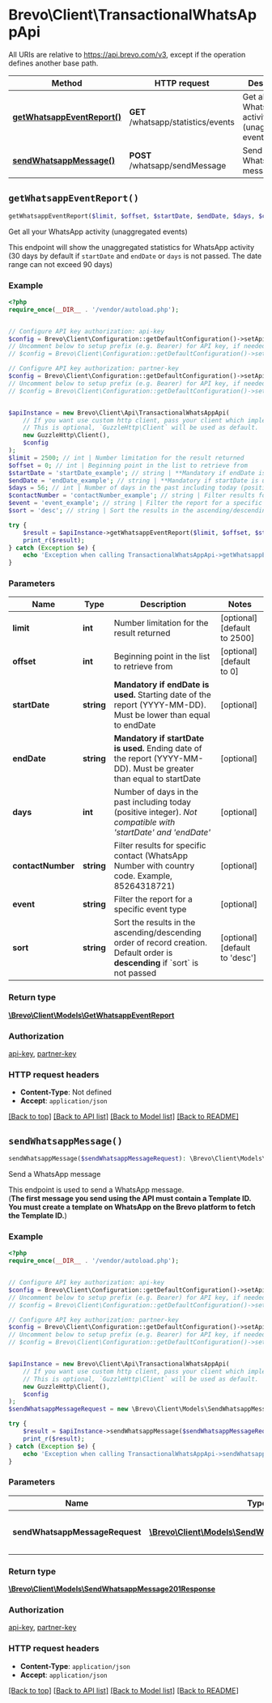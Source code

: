 # Brevo\Client\TransactionalWhatsAppApi

All URIs are relative to https://api.brevo.com/v3, except if the operation defines another base path.

| Method | HTTP request | Description |
| ------------- | ------------- | ------------- |
| [**getWhatsappEventReport()**](TransactionalWhatsAppApi.md#getWhatsappEventReport) | **GET** /whatsapp/statistics/events | Get all your WhatsApp activity (unaggregated events) |
| [**sendWhatsappMessage()**](TransactionalWhatsAppApi.md#sendWhatsappMessage) | **POST** /whatsapp/sendMessage | Send a WhatsApp message |


## `getWhatsappEventReport()`

```php
getWhatsappEventReport($limit, $offset, $startDate, $endDate, $days, $contactNumber, $event, $sort): \Brevo\Client\Models\GetWhatsappEventReport
```

Get all your WhatsApp activity (unaggregated events)

This endpoint will show the unaggregated statistics for WhatsApp activity (30 days by default if `startDate` and `endDate` or `days` is not passed. The date range can not exceed 90 days)

### Example

```php
<?php
require_once(__DIR__ . '/vendor/autoload.php');


// Configure API key authorization: api-key
$config = Brevo\Client\Configuration::getDefaultConfiguration()->setApiKey('api-key', 'YOUR_API_KEY');
// Uncomment below to setup prefix (e.g. Bearer) for API key, if needed
// $config = Brevo\Client\Configuration::getDefaultConfiguration()->setApiKeyPrefix('api-key', 'Bearer');

// Configure API key authorization: partner-key
$config = Brevo\Client\Configuration::getDefaultConfiguration()->setApiKey('partner-key', 'YOUR_API_KEY');
// Uncomment below to setup prefix (e.g. Bearer) for API key, if needed
// $config = Brevo\Client\Configuration::getDefaultConfiguration()->setApiKeyPrefix('partner-key', 'Bearer');


$apiInstance = new Brevo\Client\Api\TransactionalWhatsAppApi(
    // If you want use custom http client, pass your client which implements `GuzzleHttp\ClientInterface`.
    // This is optional, `GuzzleHttp\Client` will be used as default.
    new GuzzleHttp\Client(),
    $config
);
$limit = 2500; // int | Number limitation for the result returned
$offset = 0; // int | Beginning point in the list to retrieve from
$startDate = 'startDate_example'; // string | **Mandatory if endDate is used.** Starting date of the report (YYYY-MM-DD). Must be lower than equal to endDate
$endDate = 'endDate_example'; // string | **Mandatory if startDate is used.** Ending date of the report (YYYY-MM-DD). Must be greater than equal to startDate
$days = 56; // int | Number of days in the past including today (positive integer). _Not compatible with 'startDate' and 'endDate'_
$contactNumber = 'contactNumber_example'; // string | Filter results for specific contact (WhatsApp Number with country code. Example, 85264318721)
$event = 'event_example'; // string | Filter the report for a specific event type
$sort = 'desc'; // string | Sort the results in the ascending/descending order of record creation. Default order is **descending** if `sort` is not passed

try {
    $result = $apiInstance->getWhatsappEventReport($limit, $offset, $startDate, $endDate, $days, $contactNumber, $event, $sort);
    print_r($result);
} catch (Exception $e) {
    echo 'Exception when calling TransactionalWhatsAppApi->getWhatsappEventReport: ', $e->getMessage(), PHP_EOL;
}
```

### Parameters

| Name | Type | Description  | Notes |
| ------------- | ------------- | ------------- | ------------- |
| **limit** | **int**| Number limitation for the result returned | [optional] [default to 2500] |
| **offset** | **int**| Beginning point in the list to retrieve from | [optional] [default to 0] |
| **startDate** | **string**| **Mandatory if endDate is used.** Starting date of the report (YYYY-MM-DD). Must be lower than equal to endDate | [optional] |
| **endDate** | **string**| **Mandatory if startDate is used.** Ending date of the report (YYYY-MM-DD). Must be greater than equal to startDate | [optional] |
| **days** | **int**| Number of days in the past including today (positive integer). _Not compatible with &#39;startDate&#39; and &#39;endDate&#39;_ | [optional] |
| **contactNumber** | **string**| Filter results for specific contact (WhatsApp Number with country code. Example, 85264318721) | [optional] |
| **event** | **string**| Filter the report for a specific event type | [optional] |
| **sort** | **string**| Sort the results in the ascending/descending order of record creation. Default order is **descending** if &#x60;sort&#x60; is not passed | [optional] [default to &#39;desc&#39;] |

### Return type

[**\Brevo\Client\Models\GetWhatsappEventReport**](../Model/GetWhatsappEventReport.md)

### Authorization

[api-key](../../README.md#api-key), [partner-key](../../README.md#partner-key)

### HTTP request headers

- **Content-Type**: Not defined
- **Accept**: `application/json`

[[Back to top]](#) [[Back to API list]](../../README.md#endpoints)
[[Back to Model list]](../../README.md#models)
[[Back to README]](../../README.md)

## `sendWhatsappMessage()`

```php
sendWhatsappMessage($sendWhatsappMessageRequest): \Brevo\Client\Models\SendWhatsappMessage201Response
```

Send a WhatsApp message

This endpoint is used to send a WhatsApp message. <br/>(**The first message you send using the API must contain a Template ID. You must create a template on WhatsApp on the Brevo platform to fetch the Template ID.**)

### Example

```php
<?php
require_once(__DIR__ . '/vendor/autoload.php');


// Configure API key authorization: api-key
$config = Brevo\Client\Configuration::getDefaultConfiguration()->setApiKey('api-key', 'YOUR_API_KEY');
// Uncomment below to setup prefix (e.g. Bearer) for API key, if needed
// $config = Brevo\Client\Configuration::getDefaultConfiguration()->setApiKeyPrefix('api-key', 'Bearer');

// Configure API key authorization: partner-key
$config = Brevo\Client\Configuration::getDefaultConfiguration()->setApiKey('partner-key', 'YOUR_API_KEY');
// Uncomment below to setup prefix (e.g. Bearer) for API key, if needed
// $config = Brevo\Client\Configuration::getDefaultConfiguration()->setApiKeyPrefix('partner-key', 'Bearer');


$apiInstance = new Brevo\Client\Api\TransactionalWhatsAppApi(
    // If you want use custom http client, pass your client which implements `GuzzleHttp\ClientInterface`.
    // This is optional, `GuzzleHttp\Client` will be used as default.
    new GuzzleHttp\Client(),
    $config
);
$sendWhatsappMessageRequest = new \Brevo\Client\Models\SendWhatsappMessageRequest(); // \Brevo\Client\Models\SendWhatsappMessageRequest | Values to send WhatsApp message

try {
    $result = $apiInstance->sendWhatsappMessage($sendWhatsappMessageRequest);
    print_r($result);
} catch (Exception $e) {
    echo 'Exception when calling TransactionalWhatsAppApi->sendWhatsappMessage: ', $e->getMessage(), PHP_EOL;
}
```

### Parameters

| Name | Type | Description  | Notes |
| ------------- | ------------- | ------------- | ------------- |
| **sendWhatsappMessageRequest** | [**\Brevo\Client\Models\SendWhatsappMessageRequest**](../Model/SendWhatsappMessageRequest.md)| Values to send WhatsApp message | |

### Return type

[**\Brevo\Client\Models\SendWhatsappMessage201Response**](../Model/SendWhatsappMessage201Response.md)

### Authorization

[api-key](../../README.md#api-key), [partner-key](../../README.md#partner-key)

### HTTP request headers

- **Content-Type**: `application/json`
- **Accept**: `application/json`

[[Back to top]](#) [[Back to API list]](../../README.md#endpoints)
[[Back to Model list]](../../README.md#models)
[[Back to README]](../../README.md)
